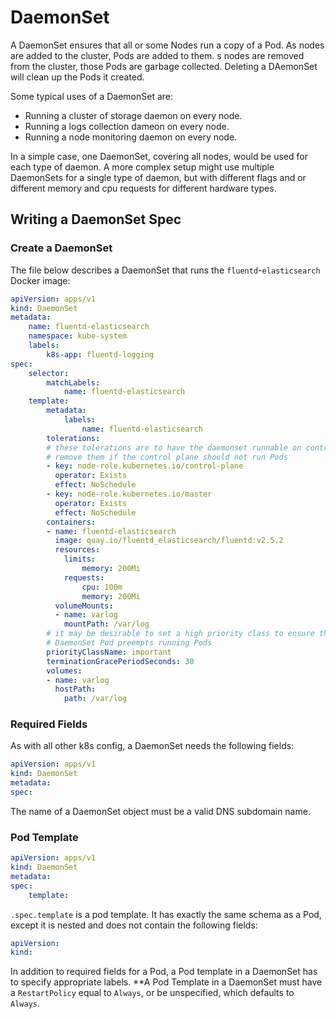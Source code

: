 # DaemonSet

A DaemonSet ensures that all or some Nodes run a copy of a Pod. As nodes are
added to the cluster, Pods are added to them. s nodes are removed from the
cluster, those Pods are garbage collected. Deleting a DAemonSet will clean up
the Pods it created.

Some typical uses of a DaemonSet are:
- Running a cluster of storage daemon on every node.
- Running a logs collection dameon on every node.
- Running a node monitoring daemon on every node.

In a simple case, one DaemonSet, covering all nodes, would be used for each type
of daemon. A more complex setup might use multiple DaemonSets for a single type
of daemon, but with different flags and or different memory and cpu requests for
different hardware types.

## Writing a DaemonSet Spec

### Create a DaemonSet

The file below describes a DaemonSet that runs the `fluentd`-`elasticsearch`
Docker image:

```yaml
apiVersion: apps/v1
kind: DaemonSet
metadata:
    name: fluentd-elasticsearch
    namespace: kube-system
    labels:
        k8s-app: fluentd-logging
spec:
    selector:
        matchLabels:
            name: fluentd-elasticsearch
    template:
        metadata:
            labels:
                name: fluentd-elasticsearch
        tolerations:
        # these tolerations are to have the daemonset runnable on control plane
        # remove them if the control plane should not run Pods
        - key: node-role.kubernetes.io/control-plane
          operator: Exists
          effect: NoSchedule
        - key: node-role.kubernetes.io/master
          operator: Exists
          effect: NoSchedule
        containers:
        - name: fluentd-elasticsearch
          image: quay.io/fluentd_elasticsearch/fluentd:v2.5.2
          resources:
            limits:
                memory: 200Mi
            requests:
                cpu: 100m
                memory: 200Mi
          volumeMounts:
          - name: varlog
            mountPath: /var/log
        # it may be desirable to set a high priority class to ensure that a
        # DaemonSet Pod preempts running Pods
        priorityClassName: important
        terminationGracePeriodSeconds: 30
        volumes:
        - name: varlog
          hostPath:
            path: /var/log
```

### Required Fields

As with all other k8s config, a DaemonSet needs the following fields:

```yaml
apiVersion: apps/v1
kind: DaemonSet
metadata:
spec:
```

The name of a DaemonSet object must be a valid DNS subdomain name.

### Pod Template

```yaml
apiVersion: apps/v1
kind: DaemonSet
metadata:
spec:
    template:
```

`.spec.template` is a pod template. It has exactly the same schema as a Pod,
except it is nested and does not contain the following fields:

```yaml
apiVersion:
kind:
```

In addition to required fields for a Pod, a Pod template in a DaemonSet has to
specify appropriate labels. **A Pod Template in a DaemonSet must have a
`RestartPolicy` equal to `Always`, or be unspecified, which defaults to
`Always`.
